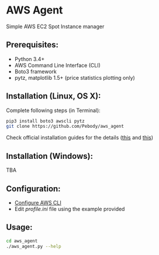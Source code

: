 # AWS Agent
Simple AWS EC2 Spot Instance manager


## Prerequisites:
 - Python 3.4+
 - AWS Command Line Interface (CLI)
 - Boto3 framework
 - pytz, matplotlib 1.5+ (price statistics plotting only)


## Installation (Linux, OS X):
Complete following steps (in Terminal):
```bash
pip3 install boto3 awscli pytz
git clone https://github.com/Pebody/aws_agent
```
Check official installation guides for the details ([this](http://docs.aws.amazon.com/cli/latest/userguide/installing.html) and [this](http://boto3.readthedocs.org/en/latest/guide/quickstart.html))

## Installation (Windows):
TBA


## Configuration:
 - [Configure AWS CLI](http://docs.aws.amazon.com/cli/latest/userguide/cli-chap-getting-started.html)
 - Edit *profile.ini* file using the example provided


## Usage:
```bash
cd aws_agent
./aws_agent.py --help
```
